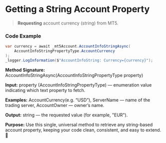# Getting a String Account Property

> **Requesting** account currency (string) from MT5.

### Code Example

```csharp
var currency = await _mt5Account.AccountInfoStringAsync(
    AccountInfoStringPropertyType.AccountCurrency
);
_logger.LogInformation($"AccountInfoString: Currency={currency}");
```
**Method Signature:** AccountInfoStringAsync(AccountInfoStringPropertyType property)

**Input:** property (AccountInfoStringPropertyType) — enumeration value indicating which text property to fetch.

**Examples:**
AccountCurrency(e.g. “USD”),
ServerName — name of the trading server,
AccountOwner — owner’s name.

**Output:** string — the requested value (for example, "EUR").

**Purpose:** Use this single, universal method to retrieve any string-based account property, keeping your code clean, consistent, and easy to extend. 🚀

